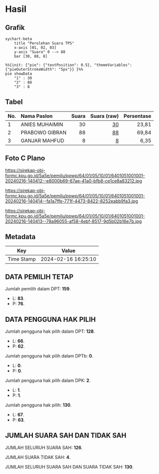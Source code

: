 # Hasil

## Grafik

```mermaid
xychart-beta
    title "Perolehan Suara TPS"
    x-axis [01, 02, 03]
    y-axis "Suara" 0 --> 88
    bar [30, 88, 8]
```

```mermaid
%%{init: {"pie": {"textPosition": 0.5}, "themeVariables": {"pieOuterStrokeWidth": "5px"}} }%%
pie showData
    "1" : 30
    "2" : 88
    "3" : 8
```

## Tabel

| No. | Nama Paslon    | Suara | Suara (raw) | Persentase |
|:--- |:-------------- | -----:| -----------:| ----------:|
| 1   | ANIES MUHAIMIN | 30    | [30][p-1]   | 23,81      |
| 2   | PRABOWO GIBRAN | 88    | [88][p-2]   | 69,84      |
| 3   | GANJAR MAHFUD  | 8     | [8][p-3]    | 6,35       |


[p-1]: https://github.com/gigit-pemilu/pemilu-2024-64-kalimantan-timur/blob/main/pilpres/hitung-suara/sub/64-kalimantan-timur/sub/01-paser/sub/05-kuaro/sub/1001-kuaro/sub/001-tps/sub/paslon-1.txt
[p-2]: https://github.com/gigit-pemilu/pemilu-2024-64-kalimantan-timur/blob/main/pilpres/hitung-suara/sub/64-kalimantan-timur/sub/01-paser/sub/05-kuaro/sub/1001-kuaro/sub/001-tps/sub/paslon-2.txt
[p-3]: https://github.com/gigit-pemilu/pemilu-2024-64-kalimantan-timur/blob/main/pilpres/hitung-suara/sub/64-kalimantan-timur/sub/01-paser/sub/05-kuaro/sub/1001-kuaro/sub/001-tps/sub/paslon-3.txt

## Foto C Plano

https://sirekap-obj-formc.kpu.go.id/5a5e/pemilu/ppwp/64/01/05/10/01/6401051001001-20240216-140412--e8000b69-67ae-41a0-bfb8-ce1ce8a83212.jpg

https://sirekap-obj-formc.kpu.go.id/5a5e/pemilu/ppwp/64/01/05/10/01/6401051001001-20240216-140414--fa1a7ffe-771f-4473-8422-8252eabb9fa3.jpg

https://sirekap-obj-formc.kpu.go.id/5a5e/pemilu/ppwp/64/01/05/10/01/6401051001001-20240216-140413--78a96055-af58-4ebf-8517-9d5b02b16e7b.jpg


## Metadata

| Key        | Value               |
| ---------- | ------------------- |
| Time Stamp | 2024-02-16 16:25:10 |


## DATA PEMILIH TETAP

Jumlah pemilih dalam DPT: **159**.
 * L: **83**.
 * P: **76**.

## DATA PENGGUNA HAK PILIH

Jumlah pengguna hak pilih dalam DPT: **128**.
 * L: **66**.
 * P: **62**.

Jumlah pengguna hak pilih dalam DPTb: **0**.
 * L: **0**.
 * P: **0**.

Jumlah pengguna hak pilih dalam DPK: **2**.
 * L: **1**.
 * P: **1**.

Jumlah pengguna hak pilih: **130**.
 * L: **67**.
 * P: **63**.

## JUMLAH SUARA SAH DAN TIDAK SAH

JUMLAH SELURUH SUARA SAH: **126**.

JUMLAH SUARA TIDAK SAH: **4**.

JUMLAH SELURUH SUARA SAH DAN SUARA TIDAK SAH: **130**.


